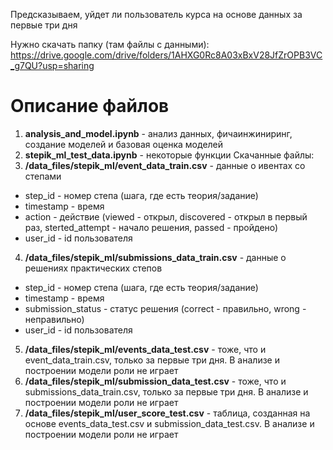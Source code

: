 Предсказываем, уйдет ли пользователь  курса на основе данных за первые три дня

Нужно скачать папку (там файлы с данными):
https://drive.google.com/drive/folders/1AHXG0Rc8A03xBxV28JfZrOPB3VC_g7QU?usp=sharing

# Описание файлов
1. **analysis_and_model.ipynb** - анализ данных, фичаинжиниринг, создание моделей и базовая оценка моделей
2. **stepik_ml_test_data.ipynb** - некоторые функции
 Скачанные файлы:
3. **/data_files/stepik_ml/event_data_train.csv** - данные о ивентах со степами
- step_id - номер степа (шага, где есть теория/задание)
- timestamp - время
- action - действие (viewed - открыл, discovered - открыл в первый раз, sterted_attempt - начало решения, passed - пройдено)
- user_id - id пользователя 
4. **/data_files/stepik_ml/submissions_data_train.csv** - данные о решениях практических степов
- step_id - номер степа (шага, где есть теория/задание)
- timestamp - время
- submission_status - статус решения (correct - правильно, wrong - неправильно)
- user_id - id пользователя 
5. **/data_files/stepik_ml/events_data_test.csv** - тоже, что и event_data_train.csv, только за первые три дня. В анализе и построении модели роли не играет
6. **/data_files/stepik_ml/submission_data_test.csv** - тоже, что и submissions_data_train.csv, только за первые три дня. В анализе и построении модели роли не играет
7. **/data_files/stepik_ml/user_score_test.csv** - таблица, созданная на основе events_data_test.csv и submission_data_test.csv. В анализе и построении модели роли не играет
